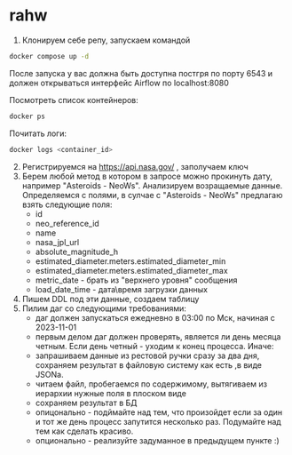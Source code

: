 # rahw

1. Клонируем себе репу, запускаем командой
```bash
docker compose up -d
```
После запуска у вас должна быть доступна постгря по порту 6543 и должен открываться интерфейс Airflow по localhost:8080

Посмотреть список контейнеров:
```bash
docker ps 
```
Почитать логи:
```bash
docker logs <container_id> 
```

2. Регистрируемся на https://api.nasa.gov/ , заполучаем ключ
3. Берем любой метод в котором в запросе можно прокинуть дату, например "Asteroids - NeoWs". Анализируем возращаемые данные. Определяемся с полями, в сулчае с "Asteroids - NeoWs" предлагаю взять следующие поля:
   * id
   * neo_reference_id
   * name
   * nasa_jpl_url
   * absolute_magnitude_h
   * estimated_diameter.meters.estimated_diameter_min
   * estimated_diameter.meters.estimated_diameter_max
   * metric_date - брать из "верхнего уровня" сообщения
   * load_date_time - дата\время загрузки данных
4. Пишем DDL под эти данные, создаем таблицу
5. Пилим даг со следующими требованиями:
   * даг должен запускаться ежедневно в 03:00 по Мск, начиная с 2023-11-01
   * первым делом даг должен проверять, является ли день месяца четным. Если день четный - уходим к конец процесса. Иначе:
   * запрашиваем данные из рестовой ручки сразу за два дня, сохраняем результат в файловую систему как есть ,в виде JSONa. 
   * читаем файл, пробегаемся по содержимому, вытягиваем из иерархии нужные поля в плоском виде
   * сохраняем результат в БД
   * опицонально - подймайте над тем, что произойдет если за один и тот же день процесс запутится несколько раз. Подумайте над тем как сделать красиво.
   * опционально - реализуйте задуманное в предыдущем пункте :)
